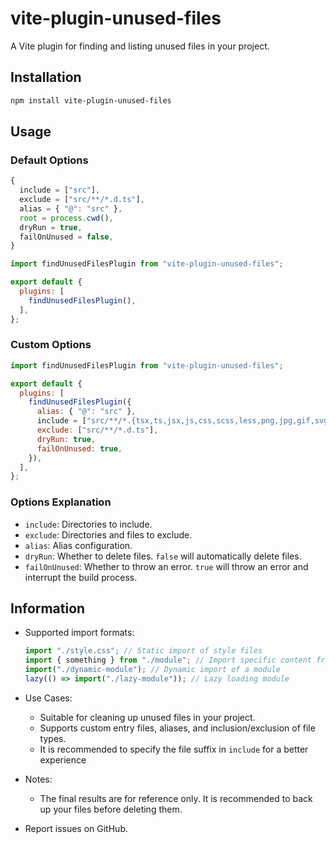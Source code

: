 # vite-plugin-unused-files

A Vite plugin for finding and listing unused files in your project.

## Installation

```bash
npm install vite-plugin-unused-files
```

## Usage

### Default Options

```javascript
{
  include = ["src"],
  exclude = ["src/**/*.d.ts"],
  alias = { "@": "src" },
  root = process.cwd(),
  dryRun = true,
  failOnUnused = false,
}

import findUnusedFilesPlugin from "vite-plugin-unused-files";

export default {
  plugins: [
    findUnusedFilesPlugin(),
  ],
};
```

### Custom Options

```javascript
import findUnusedFilesPlugin from "vite-plugin-unused-files";

export default {
  plugins: [
    findUnusedFilesPlugin({
      alias: { "@": "src" },
      include = ["src/**/*.{tsx,ts,jsx,js,css,scss,less,png,jpg,gif,svg}"],
      exclude: ["src/**/*.d.ts"],
      dryRun: true,
      failOnUnused: true,
    }),
  ],
};
```

### Options Explanation

- `include`: Directories to include.
- `exclude`: Directories and files to exclude.
- `alias`: Alias configuration.
- `dryRun`: Whether to delete files. `false` will automatically delete files.
- `failOnUnused`: Whether to throw an error. `true` will throw an error and interrupt the build process.

## Information

- Supported import formats:

  ```javascript
  import "./style.css"; // Static import of style files
  import { something } from "./module"; // Import specific content from a module
  import("./dynamic-module"); // Dynamic import of a module
  lazy(() => import("./lazy-module")); // Lazy loading module
  ```

- Use Cases:

  - Suitable for cleaning up unused files in your project.
  - Supports custom entry files, aliases, and inclusion/exclusion of file types.
  - It is recommended to specify the file suffix in `include` for a better experience

- Notes:

  - The final results are for reference only. It is recommended to back up your files before deleting them.

- Report issues on GitHub.
